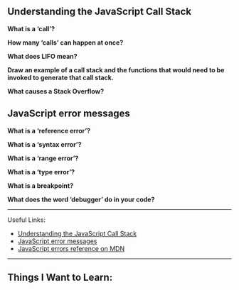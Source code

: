 ## Understanding the JavaScript Call Stack

**What is a ‘call’?**


**How many ‘calls’ can happen at once?**


**What does LIFO mean?**

**Draw an example of a call stack and the functions that would need to be invoked to generate that call stack.**


**What causes a Stack Overflow?**



## JavaScript error messages

**What is a ‘reference error’?**


**What is a ‘syntax error’?**


**What is a ‘range error’?**


**What is a ‘type error’?**


**What is a breakpoint?**


**What does the word ‘debugger’ do in your code?**



---

Useful Links:
- [Understanding the JavaScript Call Stack](https://medium.freecodecamp.org/understanding-the-javascript-call-stack-861e41ae61d4)
- [JavaScript error messages](https://codeburst.io/javascript-error-messages-debugging-d23f84f0ae7c)
- [JavaScript errors reference on MDN](https://developer.mozilla.org/en-US/docs/Web/JavaScript/Reference/Errors)

---

## Things I Want to Learn: